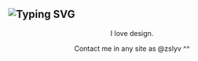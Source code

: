 <h2 href="https://zslyv.github.io">
  <img src="https://readme-typing-svg.herokuapp.com?font=Roboto&size=24&duration=3000&pause=1000&color=FFFFFF&center=true&vCenter=true&width=1080&lines=Hi!+%3AD;Hola!+%3AD;%E3%81%93%E3%82%93%E3%81%AB%E3%81%A1%E3%81%AF%EF%BC%81%3AD" alt="Typing SVG"/>
</h2>

<p align="center">I love design.</p>


<p align="center">Contact me in any site as @zslyv ^^</p>
